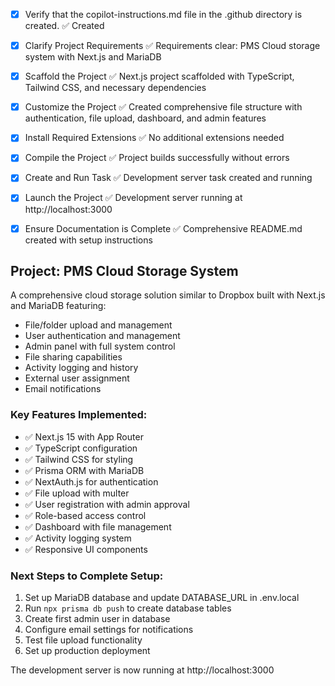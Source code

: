 - [x] Verify that the copilot-instructions.md file in the .github directory is created. ✅ Created

- [x] Clarify Project Requirements ✅ Requirements clear: PMS Cloud storage system with Next.js and MariaDB

- [x] Scaffold the Project ✅ Next.js project scaffolded with TypeScript, Tailwind CSS, and necessary dependencies

- [x] Customize the Project ✅ Created comprehensive file structure with authentication, file upload, dashboard, and admin features

- [x] Install Required Extensions ✅ No additional extensions needed

- [x] Compile the Project ✅ Project builds successfully without errors

- [x] Create and Run Task ✅ Development server task created and running

- [x] Launch the Project ✅ Development server running at http://localhost:3000

- [x] Ensure Documentation is Complete ✅ Comprehensive README.md created with setup instructions

## Project: PMS Cloud Storage System
A comprehensive cloud storage solution similar to Dropbox built with Next.js and MariaDB featuring:
- File/folder upload and management
- User authentication and management
- Admin panel with full system control
- File sharing capabilities
- Activity logging and history
- External user assignment
- Email notifications

### Key Features Implemented:
- ✅ Next.js 15 with App Router
- ✅ TypeScript configuration
- ✅ Tailwind CSS for styling
- ✅ Prisma ORM with MariaDB
- ✅ NextAuth.js for authentication
- ✅ File upload with multer
- ✅ User registration with admin approval
- ✅ Role-based access control
- ✅ Dashboard with file management
- ✅ Activity logging system
- ✅ Responsive UI components

### Next Steps to Complete Setup:
1. Set up MariaDB database and update DATABASE_URL in .env.local
2. Run `npx prisma db push` to create database tables
3. Create first admin user in database
4. Configure email settings for notifications
5. Test file upload functionality
6. Set up production deployment

The development server is now running at http://localhost:3000
